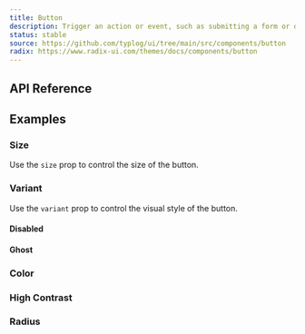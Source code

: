 ```yaml
---
title: Button
description: Trigger an action or event, such as submitting a form or displaying a dialog.
status: stable
source: https://github.com/typlog/ui/tree/main/src/components/button
radix: https://www.radix-ui.com/themes/docs/components/button
---
```



<Example name="button/Overview.vue" variant="hide" />

## API Reference

<PropsTable name="Button" />

## Examples

### Size

Use the `size` prop to control the size of the button.

<Example name="button/Size.vue" />

### Variant

Use the `variant` prop to control the visual style of the button.

<Example name="button/Variant.vue" />

#### Disabled

<Example name="button/Disabled.vue" />

#### Ghost

<Example name="button/Ghost.vue" />

### Color

<Example name="button/Color.vue" />

### High Contrast

<Example name="button/HighContrast.vue" />

### Radius

<Example name="button/Radius.vue" />
